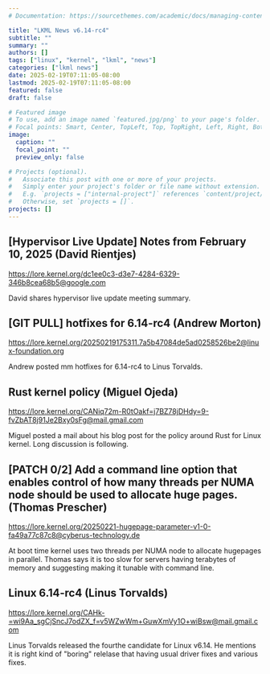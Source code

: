 ```yaml
---
# Documentation: https://sourcethemes.com/academic/docs/managing-content/

title: "LKML News v6.14-rc4"
subtitle: ""
summary: ""
authors: []
tags: ["linux", "kernel", "lkml", "news"]
categories: ["lkml news"]
date: 2025-02-19T07:11:05-08:00
lastmod: 2025-02-19T07:11:05-08:00
featured: false
draft: false

# Featured image
# To use, add an image named `featured.jpg/png` to your page's folder.
# Focal points: Smart, Center, TopLeft, Top, TopRight, Left, Right, BottomLeft, Bottom, BottomRight.
image:
  caption: ""
  focal_point: ""
  preview_only: false

# Projects (optional).
#   Associate this post with one or more of your projects.
#   Simply enter your project's folder or file name without extension.
#   E.g. `projects = ["internal-project"]` references `content/project/deep-learning/index.md`.
#   Otherwise, set `projects = []`.
projects: []
---
```


[Hypervisor Live Update] Notes from February 10, 2025 (David Rientjes)
----------------------------------------------------------------------

https://lore.kernel.org/dc1ee0c3-d3e7-4284-6329-346b8cea68b5@google.com

David shares hypervisor live update meeting summary.


[GIT PULL] hotfixes for 6.14-rc4 (Andrew Morton)
------------------------------------------------

https://lore.kernel.org/20250219175311.7a5b47084de5ad0258526be2@linux-foundation.org

Andrew posted mm hotfixes for 6.14-rc4 to Linus Torvalds.


Rust kernel policy (Miguel Ojeda)
---------------------------------

https://lore.kernel.org/CANiq72m-R0tOakf=j7BZ78jDHdy=9-fvZbAT8j91Je2Bxy0sFg@mail.gmail.com

Miguel posted a mail about his blog post for the policy around Rust for Linux
kernel.  Long discussion is following.


[PATCH 0/2] Add a command line option that enables control of how many threads per NUMA node should be used to allocate huge pages. (Thomas Prescher)
-----------------------------------------------------------------------------------------------------------------------------------------------------

https://lore.kernel.org/20250221-hugepage-parameter-v1-0-fa49a77c87c8@cyberus-technology.de

At boot time kernel uses two threads per NUMA node to allocate hugepages in
parallel.  Thomas says it is too slow for servers having terabytes of memory
and suggesting making it tunable with command line.


Linux 6.14-rc4 (Linus Torvalds)
-------------------------------

https://lore.kernel.org/CAHk-=wi9Aa_sgCjSncJ7odZX_f=v5WZwWm+GuwXmVy1O+wiBsw@mail.gmail.com

Linus Torvalds released the fourthe candidate for Linux v6.14.  He mentions it
is right kind of "boring" relelase that having usual driver fixes and various
fixes.
